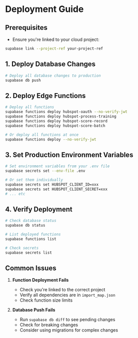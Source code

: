 # Deployment Guide

## Prerequisites
- Ensure you're linked to your cloud project:
```bash
supabase link --project-ref your-project-ref
```

## 1. Deploy Database Changes
```bash
# Deploy all database changes to production
supabase db push
```

## 2. Deploy Edge Functions
```bash
# Deploy all functions
supabase functions deploy hubspot-oauth --no-verify-jwt
supabase functions deploy hubspot-process-training
supabase functions deploy hubspot-score-record
supabase functions deploy hubspot-score-batch

# Or deploy all functions at once
supabase functions deploy --no-verify-jwt
```

## 3. Set Production Environment Variables
```bash
# Set environment variables from your .env file
supabase secrets set --env-file .env

# Or set them individually
supabase secrets set HUBSPOT_CLIENT_ID=xxx
supabase secrets set HUBSPOT_CLIENT_SECRET=xxx
# ... etc
```

## 4. Verify Deployment
```bash
# Check database status
supabase db status

# List deployed functions
supabase functions list

# Check secrets
supabase secrets list
```

## Common Issues

1. **Function Deployment Fails**
   - Check you're linked to the correct project
   - Verify all dependencies are in `import_map.json`
   - Check function size limits

2. **Database Push Fails**
   - Run `supabase db diff` to see pending changes
   - Check for breaking changes
   - Consider using migrations for complex changes 
